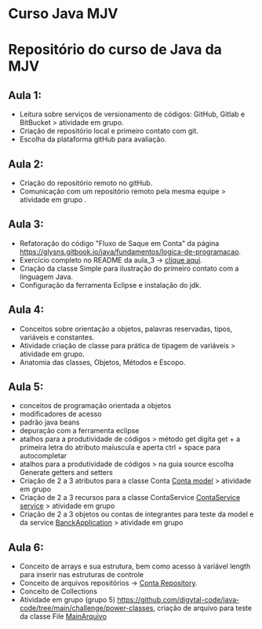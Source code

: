 # Curso Java MJV
# Repositório do curso de Java da MJV
## Aula 1: 
- Leitura sobre serviços de versionamento de códigos: GitHub, Gitlab e BitBucket > atividade em grupo.
- Criação de repositório local e primeiro contato com git.
- Escolha da plataforma gitHub para avaliação.
## Aula 2:
- Criação do repositório remoto no gitHub.
- Comunicação com um repositório remoto pela mesma equipe > atividade em grupo .

## Aula 3:
- Refatoração do código "Fluxo de Saque em Conta" da página <https://glysns.gitbook.io/java/fundamentos/logica-de-programacao>.
- Exercício completo no README da aula_3 -> [clique aqui](/aulas/aula_3/README.md).
- Criação da classe Simple para ilustração do primeiro contato com a linguagem Java.
- Configuração da ferramenta Eclipse e instalação do jdk.

## Aula 4:
- Conceitos sobre orientação a objetos, palavras reservadas, tipos, variáveis e constantes.
- Atividade criação de classe para prática de tipagem de variáveis > atividade em grupo.
- Anatomia das classes, Objetos, Métodos e Escopo.

## Aula 5:
- conceitos de programação orientada a objetos
- modificadores de acesso
- padrão java beans
- depuração com a ferramenta eclipse
- atalhos para a produtividade de códigos > método get digita get + a primeira letra do atributo maíuscula e aperta ctrl + space para autocompletar
- atalhos para a produtividade de códigos > na guia source escolha Generate getters and setters
- Criação de 2 a 3 atributos para a classe Conta [Conta model](/aulas/aula_5/src/banckapp/model/Conta.java) > atividade em grupo
- Criação de 2 a 3 recursos para a classe ContaService [ContaService service](/aulas/aula_5/src/banckapp/service/ContaService.java) > atividade em grupo
- Criação de 2 a 3 objetos ou contas de integrantes para teste da model e da service [BanckApplication](/aulas/aula_5/src/banckapp/BanckApplication.java) > atividade em grupo

## Aula 6:
- Conceito de arrays e sua estrutura, bem como acesso à variável length para inserir nas estruturas de controle
- Conceito de arquivos repositórios -> [Conta Repository]("aulas/aula_5/src/repository/ContaRepository.java").
- Conceito de Collections
- Atividade em grupo (grupo 5) <https://github.com/digytal-code/java-code/tree/main/challenge/power-classes>, criação de arquivo para teste da classe File [MainArquivo]("/aulas/aula_6/src/desafio/MainArquivo.java")

